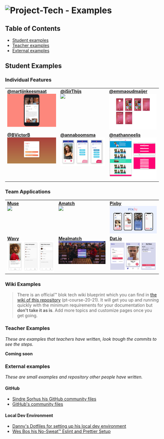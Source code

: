 # ![Project-Tech - Examples][banner-examples]

## Table of Contents

- [Student examples](#student-examples)
- [Teacher examples](#teacher-examples)
- [External examples](#external-examples)

## Student Examples
### Individual Features

<table>
  <tr valign="top">
    <td width="25%"><a href="https://github.com/MartijnKeesmaat"><strong>@martijnkeesmaat</strong></a><br><a href="https://github.com/MartijnKeesmaat/dating-app"><img src="https://raw.githubusercontent.com/MartijnKeesmaat/dating-app/master/hosted-images/app/proto.gif"></a></td>
    <td width="25%"><a href="https://github.com/iSirThijs"><strong>@iSirThijs</strong></a><br><a href="https://github.com/iSirThijs/Player2"><img src="https://raw.githubusercontent.com/wiki/iSirThijs/Player2/images/fp2home.png"></a></td>
    <td width="25%"><a href="https://github.com/emmaoudmaijer"><strong>@emmaoudmaijer</strong></a><br><a href="https://github.com/emmaoudmaijer/datingsite"><img src="https://raw.githubusercontent.com/emmaoudmaijer/datingsite/master/images/Schermen.png"></a></td>
  </tr>
  <tr valign="top">
    <td width="25%"><a href="https://github.com/BVictorB"><strong>@BVictorB</strong></a><br><a href="https://github.com/BVictorB/cmd-dating-app"><img src="../assets/images/victor.png"></a></td>
    <td width="25%"><a href="https://github.com/dewarian/"><strong>@annaboomsma</strong></a><br><a href="https://github.com/annaboomsma/datingAppFeature"><img src="https://github.com/annaboomsma/datingAppFeature/raw/master/documentatie/images/luvely.png"></a></td>
    <td width="25%"><a href="https://github.com/NathanNeelis/"><strong>@nathanneelis</strong></a><br><a href="https://github.com/NathanNeelis/Project-Tech"><img src="https://github.com/NathanNeelis/Project-Tech/raw/master/Styleguide/app/app.jpg"></a></td>
  </tr>
</table>

### Team Applications

<table>
  <tr valign="top">
    <td width="25%"><a href="https://github.com/kalemis"><strong>Muse</strong></a><br><a href="https://github.com/MartijnKeesmaat/Dating-app-pt"><img src="https://github.com/MartijnKeesmaat/Dating-app-pt/raw/master/wiki/home-demo.gif?raw=true"></a></td>
    <td width="25%"><a href="https://github.com/StanBankras/"><strong>Amatch</strong></a><br><a href="https://github.com/StanBankras/amatch"><img src="https://camo.githubusercontent.com/5c4b458a27e7b8579eb16d3b562b38d8a959632ada17a55e11723da4c864dda4/68747470733a2f2f692e696d6775722e636f6d2f4d394f77776d762e706e67"></a></td>
    <td width="25%"><a href="https://github.com/bbawuah"><strong>Pixby</strong></a><br><a href="https://github.com/bbawuah/Pixby"><img src="https://github.com/bbawuah/Pixby/raw/master/wiki_img/mockups%202.0.png"></a></td>
  </tr>
    <tr valign="top">
    <td width="25%"><a href="https://github.com/karimeij/"><strong>Wavy</strong></a><br><a href="https://github.com/karimeij/datingapp"><img src="../assets/images/wavy.png"></a></td>
    <td width="25%"><a href="https://github.com/Vuurvos1"><strong>Mealmatch</strong></a><br><a href="https://github.com/Vuurvos1/projectTechGroup"><img src="https://github.com/Vuurvos1/projectTechGroup/raw/master/views/img/login_screen.PNG"></a></td>
    <td width="25%"><a href="https://github.com/joordy/Dat.io"><strong>Dat.io</strong></a><br><a href="https://github.com/joordy/Dat.io"><img src="../assets/images/datio.png"></a></td>
  </tr>
</table>

### Wiki Examples

> There is an official™ blok tech wiki blueprint which you can find in [the wiki of this repository][wiki] (pt-course-20-21). It will get you up and running quickly with the minimum requirements for your documentation but **don't take it as is**. Add more topics and customize pages once you get going. 

### Teacher Examples

_These are examples that teachers have written, look trough the commits to see the steps._

**Coming soon**

### External examples

_These are small examples  and repository other people have written._

#### GitHub

- [Sindre Sorhus his GitHub community files][community]
- [GitHub's community files][community-git]

#### Local Dev Environment
- [Danny's Dotfiles for setting up his local dev environment][dotfiles]
- [Wes Bos his No-Sweat™ Eslint and Prettier Setup][dotfiles]

[banner-examples]: https://cmda-bt.github.io/pt-course-20-21/assets/banner-examples.svg
[wiki]: https://github.com/cmda-bt/pt-course-20-21/wiki

[community]: https://github.com/sindresorhus/.github
[community-git]: https://github.com/github/.github
[dotfiles]: https://github.com/dandevri/dotfil.es